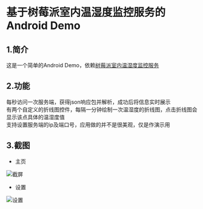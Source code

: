 基于树莓派室内温湿度监控服务的Android Demo
==========================
## 1.简介
这是一个简单的Android Demo，依赖[树莓派室内温湿度监控服务](https://github.com/xiaoloudongfeng/raspberrypi_service)

## 2.功能
每秒访问一次服务端，获得json响应包并解析，成功后将信息实时展示<br>
有两个自定义的折线图控件，每隔一分钟绘制一次温湿度的折线图，点击折线图会显示该点具体的温湿度值<br>
支持设置服务端的ip及端口号，应用做的并不是很美观，仅是作演示用<br>

## 3.截图

* 主页

![截屏][1]

* 设置

![设置][2]

[1]: https://raw.githubusercontent.com/xiaoloudongfeng/android_demo/master/Screenshots/Screenshot1.png
[2]: https://raw.githubusercontent.com/xiaoloudongfeng/android_demo/master/Screenshots/Screenshot2.png
